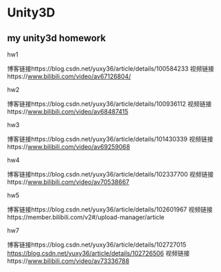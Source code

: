 ﻿# Unity3D
## my unity3d homework

hw1

博客链接https://blog.csdn.net/yuxy36/article/details/100584233
视频链接https://www.bilibili.com/video/av67126804/

hw2

博客链接https://blog.csdn.net/yuxy36/article/details/100936112
视频链接https://www.bilibili.com/video/av68487415

hw3

博客链接https://blog.csdn.net/yuxy36/article/details/101430339
视频链接https://www.bilibili.com/video/av69259068

hw4

博客链接https://blog.csdn.net/yuxy36/article/details/102337700
视频链接https://www.bilibili.com/video/av70538667

hw5

博客链接https://blog.csdn.net/yuxy36/article/details/102601967
视频链接https://member.bilibili.com/v2#/upload-manager/article

hw7

博客链接https://blog.csdn.net/yuxy36/article/details/102727015 https://blog.csdn.net/yuxy36/article/details/102726506
视频链接https://www.bilibili.com/video/av73336788